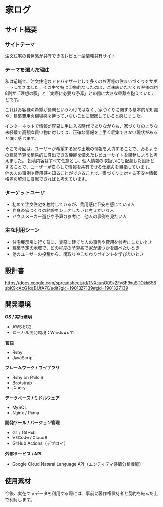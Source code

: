 # 家ログ

## サイト概要

### サイトテーマ  
注文住宅の費用感が共有できるレビュー型情報共有サイト

### テーマを選んだ理由  
私は前職で、注文住宅のアドバイザーとして多くのお客様の住まいづくりをサポートしてきました。その中で特に印象的だったのは、ご来店いただくお客様の約8割が「理想の家」と「実際に必要な予算」との間に大きな乖離を抱えていたことです。

これはお客様の希望が過剰というわけではなく、家づくりに関する基本的な知識や、建築費用の相場感を持っていないことに起因していると感じました。

インターネットで情報が容易に手に入る時代でありながらも、家づくりのような未経験で高額な買い物に対しては、正確な情報を上手く収集できない現状があると強く感じます。

そこで今回は、ユーザーが希望する家や土地の情報を入力することで、おおよその建築予算を簡易的に算出できる機能を備えたレビューサイトを開発しようと考えました。
投稿内容はすべて任意とし、個人情報の取扱いにも配慮した設計とすることで、ユーザーが安心して情報を共有できる仕組みを目指しています。
他の人の事例や費用感を知ることができることで、家づくりに対する不安や情報格差の解消に貢献できればと考えています。

### ターゲットユーザ
- 初めて注文住宅を検討しているが、費用感に不安を感じている人
- 自身の家づくりの経験をシェアしたいと考えている人
- ハウスメーカー選びや予算の参考に、他人の事例を見たい人

### 主な利用シーン
- 住宅展示場に行く前に、実際に建てた人の事例や費用を参考にしたいとき
- 建築予定の地域で、どの程度の予算感で家が建つかを調べたいとき
- 他のユーザーの投稿から、間取りやこだわりポイントを学びたいとき

## 設計書  
https://docs.google.com/spreadsheets/d/1NXqunO09v2Fy6F9nuSTOkh658sbK9lcAcG1qcBUfA70/edit?gid=1901327139#gid=1901327139

## 開発環境

**OS / 実行環境**  
- AWS EC2  
- ローカル開発環境：Windows 11  

**言語**  
- Ruby  
- JavaScript  

**フレームワーク / ライブラリ**  
- Ruby on Rails 6  
- Bootstrap  
- jQuery  

**データベース / ミドルウェア**  
- MySQL  
- Nginx / Puma  

**開発ツール / バージョン管理**  
- Git / GitHub  
- VSCode / Cloud9  
- GitHub Actions（デプロイ）  

**外部サービス / API**  
- Google Cloud Natural Language API（エンティティ感情分析機能）  


## 使用素材  
今後、実在するデータを利用する際には、事前に著作権保持者と契約を結んだ上で利用します。
